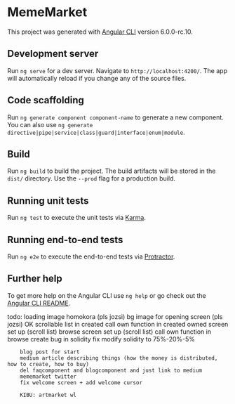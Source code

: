 # MemeMarket

This project was generated with [Angular CLI](https://github.com/angular/angular-cli) version 6.0.0-rc.10.

## Development server

Run `ng serve` for a dev server. Navigate to `http://localhost:4200/`. The app will automatically reload if you change any of the source files.

## Code scaffolding

Run `ng generate component component-name` to generate a new component. You can also use `ng generate directive|pipe|service|class|guard|interface|enum|module`.

## Build

Run `ng build` to build the project. The build artifacts will be stored in the `dist/` directory. Use the `--prod` flag for a production build.

## Running unit tests

Run `ng test` to execute the unit tests via [Karma](https://karma-runner.github.io).

## Running end-to-end tests

Run `ng e2e` to execute the end-to-end tests via [Protractor](http://www.protractortest.org/).

## Further help

To get more help on the Angular CLI use `ng help` or go check out the [Angular CLI README](https://github.com/angular/angular-cli/blob/master/README.md).


todo:
        loading image homokora (pls jozsi)
        bg image for opening screen (pls jozsi)
    OK  scrollable list in created
        call own function in created
        owned screen set up (scroll list)
        browse screen set up (scroll list)
        call own function in browse
        create bug in solidity fix
        modify solidity to 75%-20%-5%

        blog post for start
        medium article describing things (how the money is distributed, how to create, how to buy)
        del faqcomponent and blogcomponent and just link to medium
        mememarket twitter
        fix welcome screen + add welcome cursor

        KIBU: artmarket wl
